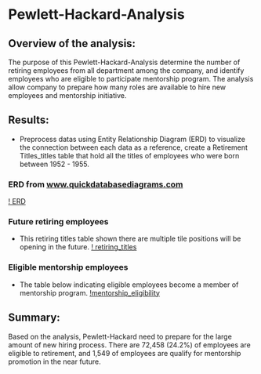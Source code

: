 # Pewlett-Hackard-Analysis

## Overview of the analysis:
The purpose of this Pewlett-Hackard-Analysis determine the number of retiring employees from all department among the company, and identify employees who are eligible to participate mentorship program. The analysis allow company to prepare how many roles are available to hire new employees and mentorship initiative.

## Results:
- Preprocess datas using Entity Relationship Diagram (ERD) to visualize the connection between each data as a reference, create a Retirement Titles_titles table that hold all the titles of employees who were born between 1952 - 1955.

### ERD from www.quickdatabasediagrams.com
[! ERD](https://github.com/bobocomfy/Pewlett-Hackard-Analysis/blob/main/Resources/EmployeeDB.png)

### Future retiring employees
- This retiring titles table shown there are multiple tile positions will be opening in the future.
[! retiring_titles](https://github.com/bobocomfy/Pewlett-Hackard-Analysis/blob/main/Resources/Retiring_titles.png)

### Eligible mentorship employees
- The table below indicating eligible employees become a member of mentorship program.
[!mentorship_eligibility](https://github.com/bobocomfy/Pewlett-Hackard-Analysis/blob/main/Resources/Mentorship_eligibility.png)

## Summary:
Based on the analysis, Pewlett-Hackard need to prepare for the large amount of new hiring process. There are 72,458 (24.2%) of employees are eligible to retirement, and 1,549 of employees are qualify for mentorship promotion in the near future.
